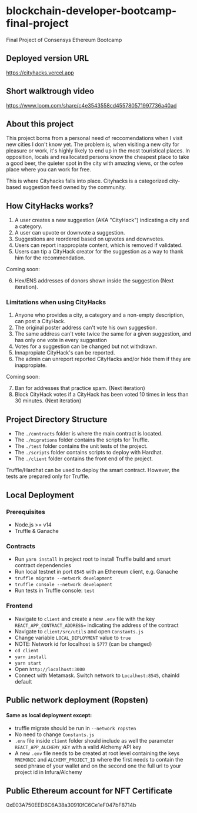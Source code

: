 # blockchain-developer-bootcamp-final-project
Final Project of Consensys Ethereum Bootcamp

## Deployed version URL
https://cityhacks.vercel.app

## Short walktrough video
https://www.loom.com/share/c4e3543558cd455780571997736a40ad

## About this project

This project borns from a personal need of reccomendations when I visit new cities I don't know yet. The problem is, when visiting a new city for pleasure or work, it's highly likely to end up in the most touristical places. In opposition, locals and reallocated persons know the cheapest place to take a good beer, the quieter spot in the city with amazing views, or the cofee place where you can work for free.

This is where Cityhacks falls into place. Cityhacks is a categorized city-based suggestion feed owned by the community.

## How CityHacks works?

1. A user creates a new suggestion (AKA "CityHack") indicating a city and a category.
2. A user can upvote or downvote a suggestion.
3. Suggestions are reordered based on upvotes and downvotes.
4. Users can report inappropiate content, which is removed if validated.
5. Users can tip a CityHack creator for the suggestion as a way to thank him for the recommendation.

Coming soon:

6. Hex/ENS addresses of donors shown inside the suggestion (Next iteration).

### Limitations when using CityHacks
1. Anyone who provides a city, a category and a non-empty description, can post a CityHack.
2. The original poster address can't vote his own suggestion.
3. The same address can't vote twice the same for a given suggestion, and has only one vote in every suggestion
4. Votes for a suggestion can be changed but not withdrawn.
5. Innapropiate CityHack's can be reported.
6. The admin can unreport reported CityHacks and/or hide them if they are inappropiate.

Coming soon:

7. Ban for addresses that practice spam. (Next iteration)
8. Block CityHack votes if a CityHack has been voted 10 times in less than 30 minutes. (Next iteration)

## Project Directory Structure

- The `./contracts` folder is where the main contract is located.
- The `./migrations` folder contains the scripts for Truffle.
- The `./test` folder contains the unit tests of the project.
- The `./scripts` folder contains scripts to deploy with Hardhat.
- The `./client` folder contains the front end of the project.

Truffle/Hardhat can be used to deploy the smart contract. However, the tests are prepared only for Truffle.

## Local Deployment

### Prerequisites

- Node.js >= v14
- Truffle & Ganache

### Contracts

- Run `yarn install` in project root to install Truffle build and smart contract dependencies
- Run local testnet in port `8545` with an Ethereum client, e.g. Ganache
- `truffle migrate --network development`
- `truffle console --network development`
- Run tests in Truffle console: `test`

### Frontend
- Navigate to `client` and create a new `.env` file with the key `REACT_APP_CONTRACT_ADDRESS=` indicating the address of the contract
- Navigate to `client/src/utils` and open `Constants.js`
- Change variable `LOCAL_DEPLOYMENT` value to `true`
- NOTE: Network id for localhost is `5777` (can be changed)
- `cd client`
- `yarn install`
- `yarn start`
- Open `http://localhost:3000`
- Connect with Metamask. Switch network to `Localhost:8545`, chainId default

## Public network deployment (Ropsten)

#### Same as local deployment except:
- truffle migrate should be run in `--network ropsten`
- No need to change `Constants.js`
- `.env` file inside `client` folder should include as well the parameter `REACT_APP_ALCHEMY_KEY` with a valid Alchemy API key
- A new `.env` file needs to be created at root level containing the keys `MNEMONIC` and `ALCHEMY_PROJECT_ID` where the first needs to contain the seed phrase of your wallet and on the second one the full url to your project id in Infura/Alchemy 

## Public Ethereum account for NFT Certificate
0xE03A750EED6C6A38a30910fC6Ce1eF047bF8714b



